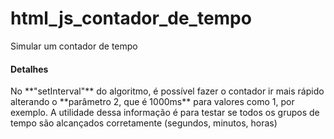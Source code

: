 # html_js_contador_de_tempo
Simular um contador de tempo

<h4>Detalhes</h4>
<p>No **"setInterval"** do algoritmo, é possível fazer o contador ir mais rápido alterando o **parâmetro 2, que é 1000ms** para valores como 1, por exemplo. A utilidade dessa informação é para testar se todos os grupos de tempo são alcançados corretamente (segundos, minutos, horas)</p>

